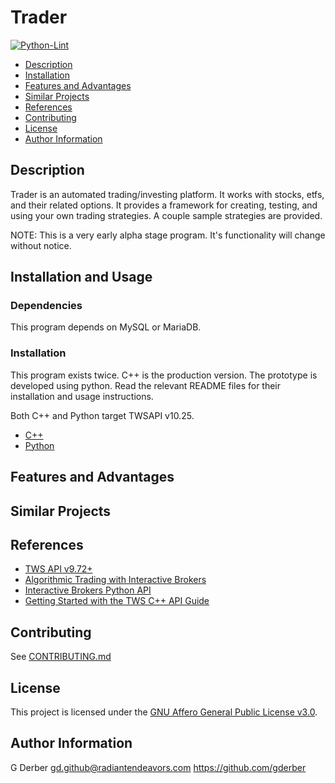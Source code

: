 Trader
========

[![Python-Lint](https://github.com/radiantendeavors/trading/workflows/Pylint/badge.svg?event=push)](https://github.com/radiantendeavors/trading/actions?query=workflow%3A%22Pylint%22)


- [Description](#description)
- [Installation](#installation-and-usage)
- [Features and Advantages](#features-and-advantages)
- [Similar Projects](#similar-projects)
- [References](#references)
- [Contributing](#contributing)
- [License](#license)
- [Author Information](#author-information)


Description
--------------

Trader is an automated trading/investing platform.  It works with stocks, etfs, and their related
options.  It provides a framework for creating, testing, and using your own trading strategies.  A
couple sample strategies are provided.

NOTE: This is a very early alpha stage program.  It's functionality will change without notice.


Installation and Usage
---------------------------

### Dependencies

This program depends on MySQL or MariaDB.

### Installation

This program exists twice.  C++ is the production version.  The prototype is developed using python.
Read the relevant README files for their installation and usage instructions.

Both C++ and Python target TWSAPI v10.25.

- [C++](src/README.md)
- [Python](pytrader/README.md)


Features and Advantages
-----------------------------


Similar Projects
--------------------


References
------------
- [TWS API v9.72+](https://interactivebrokers.github.io/tws-api/index.html)
- [Algorithmic Trading with Interactive Brokers](https://algo-book.com/)
- [Interactive Brokers Python API](https://algotrading101.com/learn/interactive-brokers-python-api-native-guide/)
- [Getting Started with the TWS C++ API Guide](https://brokerpoint.de/wp-content/uploads/2020/05/TWS_Getting_Started_CAPI.pdf)


Contributing
---------------
See [CONTRIBUTING.md](CONTRIBUTING.md)


License
---------

This project is licensed under the [GNU Affero General Public License v3.0](LICENSE.md).


Author Information
-----------------------

G Derber gd.github@radiantendeavors.com https://github.com/gderber
